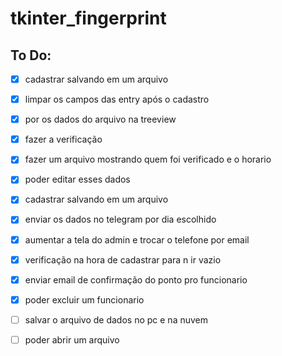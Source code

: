 # tkinter_fingerprint



## To Do:
- [X] cadastrar salvando em um arquivo
- [X] limpar os campos das entry após o cadastro
- [X] por os dados do arquivo na treeview
- [X] fazer a verificação
- [X] fazer um arquivo mostrando quem foi verificado e o horario
- [X] poder editar esses dados
- [X] cadastrar salvando em um arquivo
- [X] enviar os dados no telegram por dia escolhido
- [X] aumentar a tela do admin e trocar o telefone por email
- [X] verificação na hora de cadastrar para n ir vazio
- [X] enviar email de confirmação do ponto pro funcionario
- [X] poder excluir um funcionario
- [ ] salvar o arquivo de dados no pc e na nuvem
- [ ] poder abrir um arquivo 



